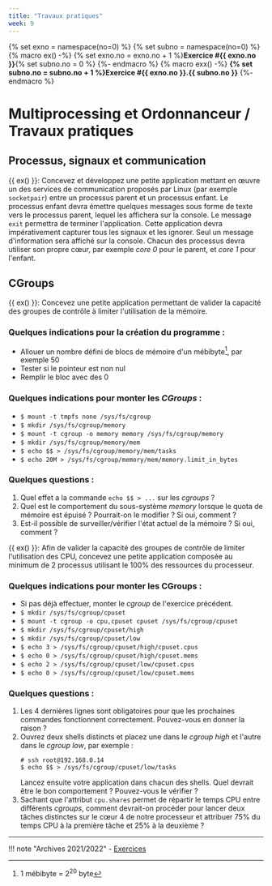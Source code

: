 ```yaml
---
title: "Travaux pratiques"
week: 9
---
```


{% set exno = namespace(no=0) %}
{% set subno = namespace(no=0) %}
{% macro ex() -%}
{% set exno.no = exno.no + 1 %}**Exercice #{{ exno.no }}**{% set subno.no = 0 %}
{%- endmacro %}
{% macro exx() -%}
**{% set subno.no = subno.no + 1 %}Exercice #{{ exno.no }}.{{ subno.no }}**
{%- endmacro %}

# Multiprocessing et Ordonnanceur / Travaux pratiques

## Processus, signaux et communication

{{ ex() }}: Concevez et développez une petite application mettant en
œuvre un des services de communication proposés par Linux (par exemple
`socketpair`) entre un processus parent et un processus enfant. Le
processus enfant devra émettre quelques messages sous forme de texte
vers le processus parent, lequel les affichera sur la console. Le
message `exit` permettra de terminer l'application. Cette application
devra impérativement capturer tous les signaux et les ignorer. Seul un
message d'information sera affiché sur la console. Chacun des processus
devra utiliser son propre cœur, par exemple _core 0_ pour le parent, et _core 1_
pour l'enfant.

## CGroups

{{ ex() }}: Concevez une petite application permettant de valider la
capacité des groupes de contrôle à limiter l'utilisation de la mémoire.

### Quelques indications pour la création du programme :

- Allouer un nombre défini de blocs de mémoire d'un mébibyte[^1], par exemple 50
- Tester si le pointeur est non nul
- Remplir le bloc avec des 0

[^1]: $1$ mébibyte = $2^{20}$ byte

### Quelques indications pour monter les _CGroups_ :

- `$ mount -t tmpfs none /sys/fs/cgroup`
- `$ mkdir /sys/fs/cgroup/memory`
- `$ mount -t cgroup -o memory memory /sys/fs/cgroup/memory`
- `$ mkdir /sys/fs/cgroup/memory/mem`
- `$ echo $$ > /sys/fs/cgroup/memory/mem/tasks`
- `$ echo 20M > /sys/fs/cgroup/memory/mem/memory.limit_in_bytes`

### Quelques questions :

1. Quel effet a la commande `echo $$ > ...` sur les _cgroups_ ?
2. Quel est le comportement du sous-système _memory_ lorsque le quota de
   mémoire est épuisé&nbsp;? Pourrait-on le modifier ? Si oui, comment ?
3. Est-il possible de surveiller/vérifier l'état actuel de la mémoire ?
   Si oui, comment ?

{{ ex() }}: Afin de valider la capacité des groupes de contrôle de
limiter l'utilisation des CPU, concevez une petite application composée
au minimum de 2 processus utilisant le 100% des ressources du
processeur.

### Quelques indications pour monter les CGroups :

- Si pas déjà effectuer, monter le _cgroup_ de l'exercice précédent.
- `$ mkdir /sys/fs/cgroup/cpuset`
- `$ mount -t cgroup -o cpu,cpuset cpuset /sys/fs/cgroup/cpuset`
- `$ mkdir /sys/fs/cgroup/cpuset/high`
- `$ mkdir /sys/fs/cgroup/cpuset/low`
- `$ echo 3 > /sys/fs/cgroup/cpuset/high/cpuset.cpus`
- `$ echo 0 > /sys/fs/cgroup/cpuset/high/cpuset.mems`
- `$ echo 2 > /sys/fs/cgroup/cpuset/low/cpuset.cpus`
- `$ echo 0 > /sys/fs/cgroup/cpuset/low/cpuset.mems`


### Quelques questions :

1. Les 4 dernières lignes sont obligatoires pour que les prochaines
   commandes fonctionnent correctement. Pouvez-vous en donner la raison ?
2. Ouvrez deux shells distincts et placez une dans le _cgroup high_ et
   l'autre dans le _cgroup low_, par exemple :
   ```
   # ssh root@192.168.0.14
   $ echo $$ > /sys/fs/cgroup/cpuset/low/tasks
   ```
   Lancez ensuite votre application dans chacun des shells. Quel
   devrait être le bon comportement ? Pouvez-vous le vérifier ?
3. Sachant que l'attribut ``cpu.shares`` permet de répartir le temps CPU
   entre différents _cgroups_, comment devrait-on procéder pour lancer
   deux tâches distinctes sur le cœur 4 de notre processeur et attribuer
   75% du temps CPU à la première tâche et 25% à la deuxième ?

---

!!! note "Archives 2021/2022"
    - [Exercices](assets/sp.06.2_mas_csel_mulitprocessing_exercices.pdf)
